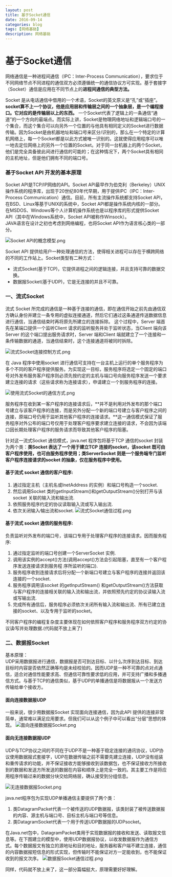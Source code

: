 ```yaml
---
layout: post
title: 基于Socket通信
date: 2016-09-14
categories: blog
tags: [网络基础]
description: 网络基础
---
```


# 基于Socket通信
网络通信是一种进程间通信（IPC：Inter-Process Communication），要求位于不同网络节点不同进程的通信双方必须遵循统一的通信协议方可实现。基于套接字（Socket）通信是应用在不同节点上的**进程间通信的典型方法。**  

Socket 是从电话通信中借用的一个术语，Socket的英文原义是“孔”或“插座”。**socket算不上一个协议，他是应用层和传输层之间的一个抽象层，是一个编程接口。它对应的是传输层以上的东西。**  一个Socket代表了逻辑上的一条通信“通道”的一个方向的最端点。而实际上讲，Socket是物理网络地址和逻辑端口号的一个集合，而这个集合可以向另外一个位置的与他具有相同定义的Socket进行数据传输。因为Socket是由机器地址和端口号来区分/识别的，那么在一个特定的计算机网络上，每一个Socket都是以此方式被唯一识别的。这就使得应用程序可以唯一地去定位网络上的另外一个位置的Socket。对于同一台机器上的两个Socket，他们是完全具备彼此间进行通信的可能的；在这种情况下，两个Socket具有相同的主机地址，但是他们拥有不同的端口号。

### 基于Socket API 开发的基本原理
Socket API是TCP/IP网络的API。Socket API最早作为伯克利（Berkeley）UNIX操作系统的程序库，出现于20世纪80年代早期，用于提供IPC（IPC：Inter-Process Communication）通信。目前，所有主流操作系统都支持Socket API，在BSD、Linux等基于UNIX的系统中，Socket API都是操作系统内核的一部分。在MSDOS、Windows等个人计算机操作系统也是以程序库的形式提供Socket API（其中在Windows系统中，Socket API被称作Winsock）。   
JAVA语言在设计之初也考虑到网络编程，也将Socket API作为语言核心类的一部分。

![Socket API的概念模型.png](http://upload-images.jianshu.io/upload_images/3001083-88cb4bc5f3cb3e67.png?imageMogr2/auto-orient/strip%7CimageView2/2/w/1240)

Socket API 提供给用户一种处理通信的方法，使得相关进程可以存在于横跨网络的不同的工作站上。Socket类型有二种方式：  
- 流式Socket(基于TCP)，它提供进程之间的逻辑连接，并且支持可靠的数据交换。
- 数据报Socket(基于UDP)，它是无连接的并且不可靠。  

### 一、流式Socket
流式 Socket 所完成的通信是一种基于连接的通信，即在通信开始之前先由通信双方确认身份并建立一条专用的虚拟连接通道，然后它们通过这条通道传送数据信息进行通信，当通信结束时再将原先所建立的连接拆除。  这个过程中，Server 端首先在某端口提供一个监听Client 请求的监听服务并处于监听状态，当Client 端向该Server 的这个端口提出服务请求时，Server 端和Client 端就建立了一个连接和一条传输数据的通道，当通信结束时，这个连接通道将被同时拆除。

![流式Socket连接控制方式.png](http://upload-images.jianshu.io/upload_images/3001083-c51f17d448da18aa.png?imageMogr2/auto-orient/strip%7CimageView2/2/w/1240)    

在 Java 程序中使用socket 进行通信可支持在一台主机上运行的单个服务程序为多个不同的客户程序提供服务。为实现这一目标，服务程序将选定一个固定的端口号对外发布服务客户程序则必须先按约定的主机与端口号向服务程序发送一个要求建立连接的请求（这些请求称为连接请求），申请建立一个到服务程序的连接。  

![使用流式Socket的通信方式.png](http://upload-images.jianshu.io/upload_images/3001083-334dc2e7d6593f45.png?imageMogr2/auto-orient/strip%7CimageView2/2/w/1240)  

服务程序在收到某一客户程序的连接请求后，**并不是利用对外发布的那个端口号建立与该客户程序的连接，而是另外分配一个新的端口号建立与客户程序之间的连接，原端口号仍用于监听其他客户程序的连接请求。**这一通信模式保证了服务程序对外公布的端口号仅用于处理客户程序要求建立连接的请求，不会因为该端口因长期处理客户程序的服务请求而导致其他客户程序的阻塞。

针对这一流式Socket 通信模式，java.net 程序包将基于TCP 通信的socket 封装为两个类：**类Socket 表达了一个用于建立TCP 连接的socket，该socket 既可由客户程序使用，也可由服务程序使用；类ServerSocket 则是一个服务端专门监听客户程序连接请求的socket 的抽象，仅在服务程序中使用。**  

#### 基于流式 socket 通信的客户程序:
1. 通过指定主机（主机名或InetAddress 的实例）和端口号构造一个socket.  
2. 然后调用Socket 类的getInputStream()和getOutputStream()分别打开与该socket 关联的输入流和输出流.  
3. 依照服务程序约定的协议读取输入流或写入输出流.  
4. 依次关闭输入∕输出流和socket.
![流式Socket通信过程.png](http://upload-images.jianshu.io/upload_images/3001083-89d032a6ff6a2731.png?imageMogr2/auto-orient/strip%7CimageView2/2/w/1240)

#### 基于流式 socket 通信的服务程序:  
负责监听对外发布的端口号，该端口专用于处理客户程序的连接请求。因而服务程序:  
1. 通过指定监听的端口号创建一个ServerSocket 实例.  
2. 调用该实例的accept()方法(调用accept()方法会引起阻塞，直至有一个客户程序发送连接请求到服务程
序所监听的端口).  
3. 服务程序收到连接请求后将分配一个新端口号建立与客户程序的连接并返回该连接的一个socket.  
4. 服务程序调用该socket 的getInputStream() 和getOutputStream()方法获取与客户程序的连接相关联的输入流和输出流，并依照预先约定的协议读输入流或写输出流.  
5. 完成所有通信后，服务程序必须依次关闭所有输入流和输出流、所有已建立连接的socket、以及专用于监听的socket。

不同客户程序的编程复杂度主要体现在如何依照客户程序和服务程序双方约定的协议读∕写并处理数据.(代码就不放上来了)   


### 二、数据报Socket
基本原理：  
UDP采用数据报进行通信，数据报是否可到达目标、以什么次序到达目标、到达目标时内容是否依然正确等均是未经校验的。因而UDP是一种不可靠的点对点通信，适合对通信性能要求高、但通信可靠性要求低的应用，并可支持广播和多播通信方式。与基于TCP的通信类似，基于UDP的单播通信是将数据报从一个发送方传输给单个接收方。

#### 面向连接数据报UDP  

一般来说，很少用数据报Socket 实现面向连接通信，因为此API 提供的连接非常简单，通常难以满足应用要求。但我们可以从这个例子中可以看出“分层”思想的体现。
![面向连接数据报Socket.png](http://upload-images.jianshu.io/upload_images/3001083-15e8986c368b49aa.png?imageMogr2/auto-orient/strip%7CimageView2/2/w/1240)

#### 面向无连接数据报UDP  
UDP与TCP协议之间的不同在于UDP不是一种基于稳定连接的通讯协议，UDP协议使用数据报式套接字，UDP在数据传输之前不需要先建立连接，UDP没有组装和重传请求的功能，并不保证接收方能够接收到该数据包，也不保证接收方所接收到的数据和发送方所发送的数据在内容和顺序上是完全一致的。其主要工作是将应用程序传输过来的数据分块交给网络层，确认接受到分组信息。

![无连接数据报Socket.png](http://upload-images.jianshu.io/upload_images/3001083-de6c850b221e914c.png?imageMogr2/auto-orient/strip%7CimageView2/2/w/1240)  

java.net程序包为实现UDP单播通信主要提供了两个类：
1. 类DatagramPacket代表一个被传送的UDP数据报，该类封装了被传送数据报的内容、源主机与端口号、目标主机与端口号等信息。  
2. 类DatagramSocket代表一个用于传送UDP数据报的UDPsocket。  

在Java.net包中，DatagramPacket类用于实现数据报的接收和发送、读取报文信息等。在下图建立的模型中，使用UDP数据报协议，以收发数据报作为通信方式。每个数据报文有独立的源地址和目的地址，服务器和客户端不建立连接，通信的内容数据报短信息的形式实现，但传输时不能保证对方一定能收到，也不能保证收到的报文次序。
![数据报Socket通信过程.png](http://upload-images.jianshu.io/upload_images/3001083-40c513af5f5eaa42.png?imageMogr2/auto-orient/strip%7CimageView2/2/w/1240)  

同样，代码就不放上来了，这一部分篇幅挺大，原理需要好好理解。